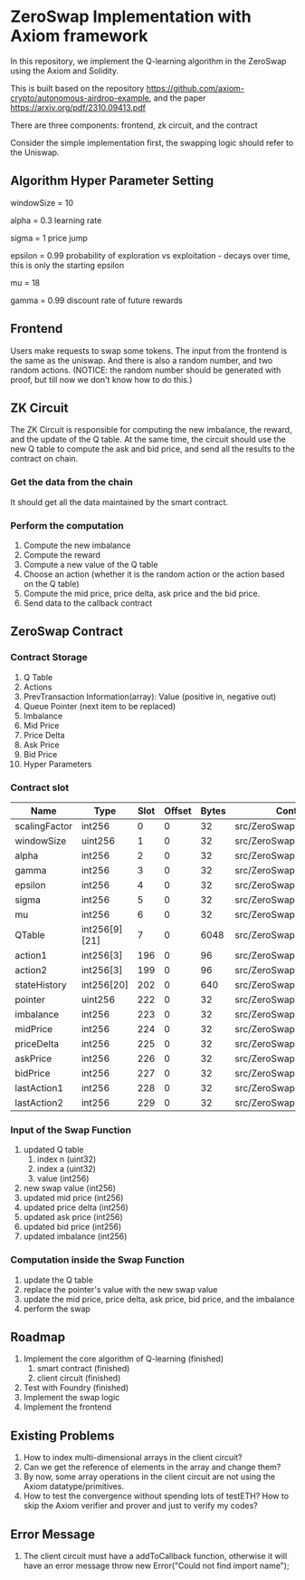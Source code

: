 # ZeroSwap Implementation with Axiom framework

In this repository, we implement the Q-learning algorithm in the ZeroSwap using the Axiom and Solidity. 

This is built based on the repository https://github.com/axiom-crypto/autonomous-airdrop-example, and the paper https://arxiv.org/pdf/2310.09413.pdf

There are three components: frontend, zk circuit, and the contract

Consider the simple implementation first, the swapping logic should refer to the Uniswap.

## Algorithm Hyper Parameter Setting

windowSize = 10

alpha = 0.3 learning rate

sigma = 1 price jump

epsilon = 0.99 probability of exploration vs exploitation - decays over time, this is only the starting epsilon

mu = 18

gamma = 0.99 discount rate of future rewards

## Frontend

Users make requests to swap some tokens. The input from the frontend is the same as the uniswap. And there is also a random number, and two random actions. (NOTICE: the random number should be generated with proof, but till now we don't know how to do this.)

## ZK Circuit

The ZK Circuit is responsible for computing the new imbalance, the reward, and the update of the Q table. At the same time, the circuit should use the new Q table to compute the ask and bid price, and send all the results to the contract on chain.

### Get the data from the chain

It should get all the data maintained by the smart contract.

### Perform the computation

1. Compute the new imbalance
2. Compute the reward
3. Compute a new value of the Q table
4. Choose an action (whether it is the random action or the action based on the Q table)
5. Compute the mid price, price delta, ask price and the bid price. 
6. Send data to the callback contract

## ZeroSwap Contract

### Contract Storage

1. Q Table
2. Actions
3. PrevTransaction Information(array): Value (positive in, negative out)
4. Queue Pointer (next item to be replaced)
5. Imbalance
6. Mid Price
7. Price Delta
8. Ask Price
9. Bid Price
10. Hyper Parameters

### Contract slot

| Name          | Type          | Slot | Offset | Bytes | Contract                  |
|---------------|---------------|------|--------|-------|---------------------------|
| scalingFactor | int256        | 0    | 0      | 32    | src/ZeroSwap.sol:ZeroSwap |
| windowSize    | uint256       | 1    | 0      | 32    | src/ZeroSwap.sol:ZeroSwap |
| alpha         | int256        | 2    | 0      | 32    | src/ZeroSwap.sol:ZeroSwap |
| gamma         | int256        | 3    | 0      | 32    | src/ZeroSwap.sol:ZeroSwap |
| epsilon       | int256        | 4    | 0      | 32    | src/ZeroSwap.sol:ZeroSwap |
| sigma         | int256        | 5    | 0      | 32    | src/ZeroSwap.sol:ZeroSwap |
| mu            | int256        | 6    | 0      | 32    | src/ZeroSwap.sol:ZeroSwap |
| QTable        | int256[9][21] | 7    | 0      | 6048  | src/ZeroSwap.sol:ZeroSwap |
| action1       | int256[3]     | 196  | 0      | 96    | src/ZeroSwap.sol:ZeroSwap |
| action2       | int256[3]     | 199  | 0      | 96    | src/ZeroSwap.sol:ZeroSwap |
| stateHistory  | int256[20]    | 202  | 0      | 640   | src/ZeroSwap.sol:ZeroSwap |
| pointer       | uint256       | 222  | 0      | 32    | src/ZeroSwap.sol:ZeroSwap |
| imbalance     | int256        | 223  | 0      | 32    | src/ZeroSwap.sol:ZeroSwap |
| midPrice      | int256        | 224  | 0      | 32    | src/ZeroSwap.sol:ZeroSwap |
| priceDelta    | int256        | 225  | 0      | 32    | src/ZeroSwap.sol:ZeroSwap |
| askPrice      | int256        | 226  | 0      | 32    | src/ZeroSwap.sol:ZeroSwap |
| bidPrice      | int256        | 227  | 0      | 32    | src/ZeroSwap.sol:ZeroSwap |
| lastAction1   | int256        | 228  | 0      | 32    | src/ZeroSwap.sol:ZeroSwap |
| lastAction2   | int256        | 229  | 0      | 32    | src/ZeroSwap.sol:ZeroSwap |

### Input of the Swap Function

1. updated Q table
    1. index n (uint32)
    2. index a (uint32)
    3. value (int256)
2. new swap value (int256)
3. updated mid price (int256)
4. updated price delta (int256)
5. updated ask price (int256)
6. updated bid price (int256)
7. updated imbalance (int256)

### Computation inside the Swap Function

1. update the Q table
2. replace the pointer's value with the new swap value
3. update the mid price, price delta, ask price, bid price, and the imbalance
4. perform the swap

## Roadmap

1. Implement the core algorithm of Q-learning (finished)
    1. smart contract (finished)
    2. client circuit (finished)
2. Test with Foundry (finished)
3. Implement the swap logic 
4. Implement the frontend 

## Existing Problems

1. How to index multi-dimensional arrays in the client circuit?
2. Can we get the reference of elements in the array and change them?
3. By now, some array operations in the client circuit are not using the Axiom datatype/primitives.  
4. How to test the convergence without spending lots of testETH? How to skip the Axiom verifier and prover and just to verify my codes?

## Error Message

1. The client circuit must have a addToCallback function, otherwise it will have an error message throw new Error("Could not find import name");